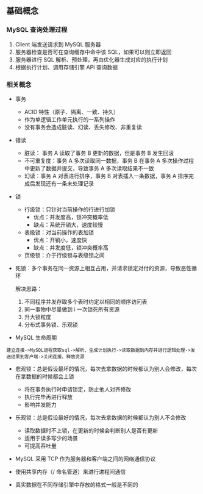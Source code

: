 ## 基础概念

### MySQL 查询处理过程

1. Client 端发送请求到 MySQL 服务器
1. 服务器检查是否可在查询缓存中命中该 SQL，如果可以则立即返回
1. 服务器进行 SQL 解析、预处理，再由优化器生成对应的执行计划
1. 根据执行计划、调用存储引擎 API 查询数据

### 相关概念

- 事务
  - ACID 特性（原子、隔离、一致、持久）
  - 作为单逻辑工作单元执行的一系列操作
  - 没有事务会造成脏读、幻读、丢失修改、非重复读

- 错读
  - 脏读： 事务 A 读取了事务 B 更新的数据，但是事务 B 发生回滚
  - 不可重复度：事务 A 多次读取同一数据，事务 B 在事务 A 多次操作过程中更新了数据并提交，导致事务 A 多次读取结果不一致
  - 幻读：事务 A 对表进行排序，事务 B 对表插入一条数据，事务 A 排序完成后发现还有一条未处理记录

- 锁
  - 行级锁：只针对当前操作的行进行加锁
    - 优点：并发度高，锁冲突概率低
    - 缺点：系统开销大，速度较慢
  - 表级锁：对当前操作的表加锁
    - 优点：开销小，速度快
    - 缺点：并发度低，锁冲突概率高
  - 页级锁：介于行级锁与表级锁之间

- 死锁：多个事务在同一资源上相互占用，并请求锁定对付的资源，导致恶性循环

  解决思路：
    1. 不同程序并发存取多个表时约定以相同的顺序访问表
    1. 同一事物中尽量做到 i 一次锁死所有资源
    1. 升大锁粒度
    1. 分布式事务锁、乐观锁

- MySQL 生命周期

```
建立连接->MySQL进程获取sql->解析、生成计划执行->读取数据到内存并进行逻辑处理->发送结果到客户端->关闭连接、释放资源
```

- 悲观锁：总是假设最坏的情况，每次去拿数据的时候都认为别人会修改，每次在拿数据的时候都会上锁
  - 将在事务执行时申请锁定，防止他人对齐修改
  - 执行完毕再进行释放
  - 影响并发能力

- 乐观锁：总是假设最好的情况，每次去拿数据的时候都认为别人不会修改
  - 读取数据时不上锁，在更新的时候会判断别人是否有更新
  - 适用于读多写少的场景
  - 可提高吞吐量

- MySQL 采用 TCP 作为服务器和客户端之间的网络通信协议
- 使用共享内存（/ 命名管道）来进行进程间通信

- 真实数据在不同存储引擎中存放的格式一般是不同的
